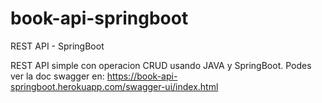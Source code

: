 # book-api-springboot
REST API - SpringBoot

REST API simple con operacion CRUD usando JAVA y SpringBoot.
Podes ver la doc swagger en: https://book-api-springboot.herokuapp.com/swagger-ui/index.html
